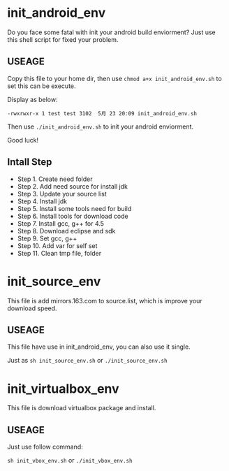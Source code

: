 init_android_env
================

Do you face some fatal with init your android build enviorment? Just use this shell script for fixed your problem.

USEAGE
----------------

Copy this file to your home dir, then use
`chmod a+x init_android_env.sh`
to set this can be execute.

Display as below:

`-rwxrwxr-x 1 test test 3102  5月 23 20:09 init_android_env.sh`

Then use `./init_android_env.sh` to init your android enviorment.

Good luck!

Intall Step
----------------

- Step 1. Create need folder
- Step 2. Add need source for install jdk
- Step 3. Update your source list
- Step 4. Install jdk
- Step 5. Install some tools need for build
- Step 6. Install tools for download code
- Step 7. Install gcc, g++ for 4.5
- Step 8. Download eclipse and sdk
- Step 9. Set gcc, g++
- Step 10. Add var for self set
- Step 11. Clean tmp file, folder


init_source_env
================

This file is add mirrors.163.com to source.list, which is improve your download speed.

USEAGE
----------------

This file have use in init_android_env, you can also use it single.

Just as `sh init_source_env.sh` or `./init_source_env.sh`

init_virtualbox_env
================

This file is download virtualbox package and install.

USEAGE
----------------

Just use follow command:

`sh init_vbox_env.sh` or `./init_vbox_env.sh`

